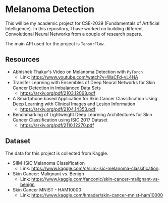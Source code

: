 # Melanoma Detection
This will be my academic project for CSE-2039 (Fundamentals of Artificial Intelligence). In this repository, I have worked on building different Convolutional Neural Networks from a couple of research papers. 

The main API used for the project is `TensorFlow`.

## Resources
* Abhishek Thakur's Video on Melanoma Detection with `PyTorch`
    * Link: https://www.youtube.com/watch?v=WaCFd-vL4HA
* Transfer Learning with Ensembles of Deep Neural Networks for Skin Cancer Detection in Imbalanced Data Sets
    * https://arxiv.org/pdf/2103.12068.pdf
* A Smartphone based Application for Skin Cancer Classification Using Deep Learning with Clinical Images and Lesion Information
    * https://arxiv.org/pdf/2104.14353.pdf
* Benchmarking of Lightweight Deep Learning Architectures for Skin Cancer Classification using ISIC 2017 Dataset
    * https://arxiv.org/pdf/2110.12270.pdf

## Dataset
The data for this project is collected from Kaggle. 
* SIIM-ISIC Melanoma Classification
    * Link: https://www.kaggle.com/c/siim-isic-melanoma-classification.
* Skin Cancer: Malignant vs. Benign
    * Link: https://www.kaggle.com/fanconic/skin-cancer-malignant-vs-benign
* Skin Cancer MNIST - HAM10000
    * Link: https://www.kaggle.com/kmader/skin-cancer-mnist-ham10000